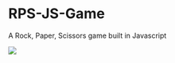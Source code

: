 # RPS-JS-Game
A Rock, Paper, Scissors game built in Javascript

<img src=https://user-images.githubusercontent.com/64148154/181368182-0c1cc5e6-7a4a-4496-80d9-2637dadc93f4.png />

